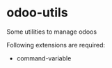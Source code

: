 # odoo-utils
Some utilities to manage odoos



Following extensions are required:
 
 - command-variable